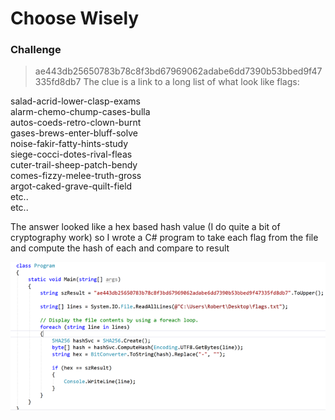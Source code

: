 # Choose Wisely

### Challenge
> ae443db25650783b78c8f3bd67969062adabe6dd7390b53bbed9f47335fd8db7
The clue is a link to a long list of what look like flags:

salad-acrid-lower-clasp-exams  
alarm-chemo-chump-cases-bulla  
autos-coeds-retro-clown-burnt  
gases-brews-enter-bluff-solve  
noise-fakir-fatty-hints-study  
siege-cocci-dotes-rival-fleas  
cuter-trail-sheep-patch-bendy  
comes-fizzy-melee-truth-gross  
argot-caked-grave-quilt-field  
etc..  
etc..  

The answer looked like a hex based hash value (I do quite a bit of cryptography work) so I wrote a C# program to take each flag from the file and compute the hash of each and compare to result

![](ChooseWisely.png)
